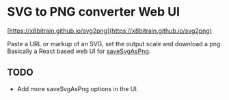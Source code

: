 # SVG to PNG converter Web UI

[https://x8bitrain.github.io/svg2png](https://x8bitrain.github.io/svg2png)

Paste a URL or markup of an SVG, set the output scale and download a png. Basically a React based web UI for [saveSvgAsPng](https://github.com/exupero/saveSvgAsPng).

## TODO

- Add more saveSvgAsPng options in the UI.
